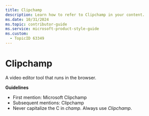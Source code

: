 ```yaml
---
title: Clipchamp
description: Learn how to refer to Clipchamp in your content.
ms.date: 10/31/2024
ms.topic: contributor-guide
ms.service: microsoft-product-style-guide
ms.custom:
  - TopicID 63349
---
```



# Clipchamp

A video editor tool that runs in the browser.

**Guidelines**

- First mention: Microsoft Clipchamp
- Subsequent mentions: Clipchamp
- Never capitalize the C in *champ*. Always use *Clipchamp*.

